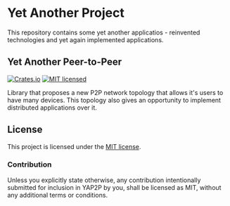 # Yet Another Project

This repository contains some yet another applicatios - reinvented technologies and yet again implemented applications.

## Yet Another Peer-to-Peer

[![Crates.io][yap2p-crates-badge]][yap2p-crates-url]
[![MIT licensed][mit-badge]][mit-url]

Library that proposes a new P2P network topology that allows it's users to have many devices. This topology also gives an opportunity to implement distributed applications over it.

[yap2p-github]: https://github.com/Scurrra/ya/tree/master/yap2p
[yap2p-crates-badge]: https://img.shields.io/crates/v/yap2p.svg
[yap2p-crates-url]: https://crates.io/crates/yap2p
[mit-badge]: https://img.shields.io/badge/license-MIT-blue.svg
[mit-url]: https://github.com/Scurrra/ya/blob/master/LICENSE

## License

This project is licensed under the [MIT license].

[MIT license]: https://github.com/Scurrra/ya/blob/master/yap2p/LICENSE

### Contribution

Unless you explicitly state otherwise, any contribution intentionally submitted for inclusion in YAP2P by you, shall be licensed as MIT, without any additional terms or conditions.